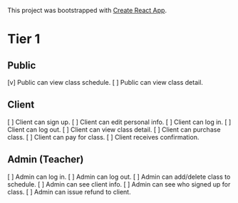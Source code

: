 This project was bootstrapped with [Create React App](https://github.com/facebook/create-react-app).

# Tier 1
## Public
[v] Public can view class schedule.
[ ] Public can view class detail.

## Client
[ ] Client can sign up.
[ ] Client can edit personal info.
[ ] Client can log in.
[ ] Client can log out.
[ ] Client can view class detail.
[ ] Client can purchase class.
[ ] Client can pay for class.
[ ] Client receives confirmation.

## Admin (Teacher)
[ ] Admin can log in.
[ ] Admin can log out.
[ ] Admin can add/delete class to schedule.
[ ] Admin can see client info.
[ ] Admin can see who signed up for class.
[ ] Admin can issue refund to client.